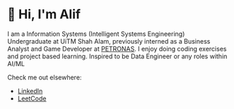 # 👋 Hi, I'm Alif

I am a Information Systems (Intelligent Systems Engineering) Undergraduate at UiTM Shah Alam, previously interned as a Business Analyst and Game Developer at [PETRONAS](https://petronas.com). I enjoy doing coding exercises and project based learning.
Inspired to be Data Engineer or any roles within AI/ML

Check me out elsewhere:

- [LinkedIn](www.linkedin.com/in/alifasyraf461)
- [LeetCode](www.leetcode.com/u/Alifasyraf461/)
